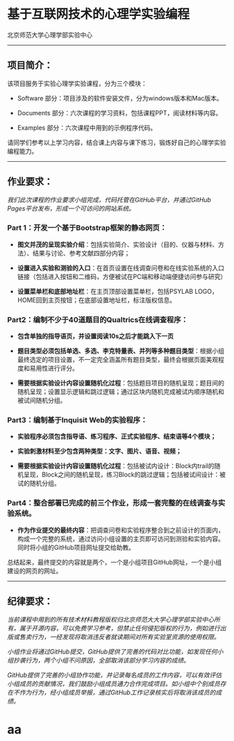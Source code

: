 # 基于互联网技术的心理学实验编程

北京师范大学心理学部实验中心
***

## 项目简介：

该项目服务于实验心理学实验课程，分为三个模块：

- Software 部分：项目涉及的软件安装文件，分为windows版本和Mac版本。

- Documents 部分：六次课程的学习资料，包括课程PPT，阅读材料等内容。

- Examples 部分：六次课程中用到的示例程序代码。

请同学们参考以上学习内容，结合课上内容与课下练习，锻炼好自己的心理学实验编程能力。

***

## 作业要求：

*我们此次课程的作业要求小组完成，代码托管在GitHub平台，并通过GitHub Pages平台发布，形成一个可访问的网站系统。*

### Part 1：开发一个基于Bootstrap框架的静态网页：
- **图文并茂的呈现实验介绍**：包括实验简介、实验设计（目的、仪器与材料、方法）、结果与讨论、参考文献四部分内容；

- **设置进入实验和测验的入口**：在首页设置在线调查问卷和在线实验系统的入口链接（包括进入按钮和二维码，方便被试在PC端和移动端便捷访问参与研究）

- **设置菜单栏和底部地址栏**：在主页顶部设置菜单栏，包括PSYLAB LOGO，HOME回到主页按钮；在底部设置地址栏，标注版权信息。

### Part2：编制不少于40道题目的Qualtrics在线调查程序：
- **包含单独的指导语页，并设置阅读10s之后才能跳入下一页**

- **题目类型必须包括单选、多选、李克特量表、并列等多种题目类型**：根据小组最终选定的项目设置，不一定完全涵盖所有题目类型，最终会根据页面美观程度和易用性进行评分。

- **需要根据实验设计内容设置随机化过程**：包括题目项目的随机呈现；题目间的随机呈现；设置显示逻辑和跳过逻辑；通过区块内随机完成被试内顺序随机和被试间随机分组。

### Part3：编制基于Inquisit Web的实验程序：
- **实验程序必须包含指导语、练习程序、正式实验程序、结束语等4个模块；**

- **实验刺激材料至少包含两种类型：文字、图片、语音、视频；**

- **需要根据实验设计内容设置随机化过程**：包括被试内设计：Block内trail的随机呈现，Block之间的随机呈现，练习Block的跳过逻辑；包括被试间设计：被试的随机分组。

### Part4：整合部署已完成的前三个作业，形成一套完整的在线调查与实验系统。

- **作为作业提交的最终内容**：把调查问卷和实验程序整合到之前设计的页面内，构成一个完整的系统，通过访问小组设置的主页即可访问到测验和实验内容。同时将小组的GitHub项目网址提交给助教。

总结起来，最终提交的内容就是两个，一个是小组项目GitHub网址，一个是小组建设的网页的网址。

***

## 纪律要求：

*当前课程中用到的所有技术材料教程版权归北京师范大大学心理学部实验中心所有，属于开源内容，可以免费学习参考，但禁止任何侵犯版权的行为，例如进行出版或售卖行为，一经发现将取消违反者就读期间对所有实验室资源的使用权限。*

*小组作业将通过GitHub提交，GitHub提供了完善的代码对比功能，如发现任何小组抄袭行为，两个小组不问原因，全部取消该部分学习内容的成绩。*

*GitHub提供了完善的小组协作功能，并记录每名成员的工作内容，可以有效评估小组成员的贡献情况，我们鼓励小组成员通力合作完成项目。如小组中个别成员存在不作为行为，经小组成员举报，通过GitHub工作记录核实后将取消该成员的成绩。*

# aa

